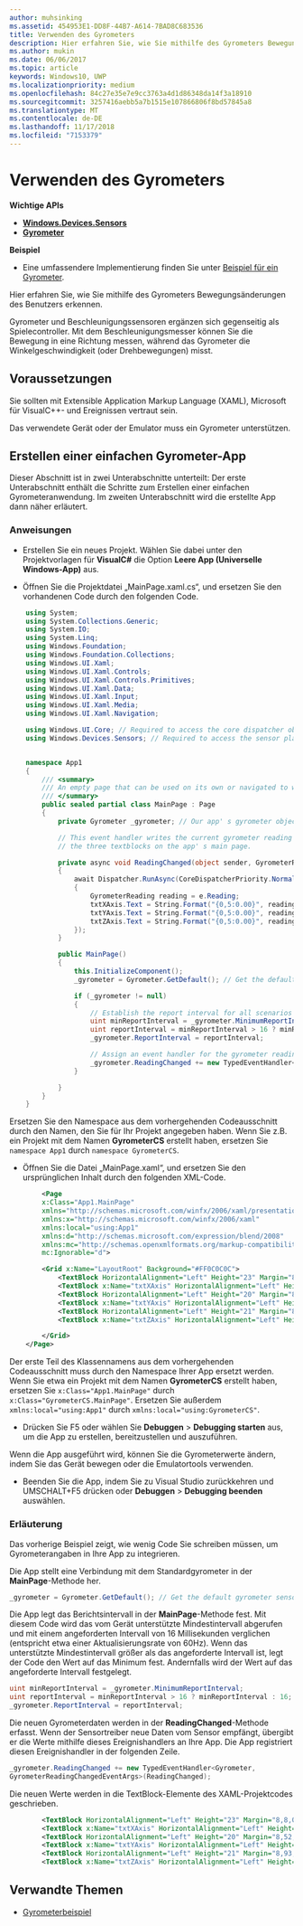 ```yaml
---
author: muhsinking
ms.assetid: 454953E1-DD8F-44B7-A614-7BAD8C683536
title: Verwenden des Gyrometers
description: Hier erfahren Sie, wie Sie mithilfe des Gyrometers Bewegungsänderungen des Benutzers erkennen.
ms.author: mukin
ms.date: 06/06/2017
ms.topic: article
keywords: Windows10, UWP
ms.localizationpriority: medium
ms.openlocfilehash: 84c27e35e7e9cc3763a4d1d86348da14f3a18910
ms.sourcegitcommit: 3257416aebb5a7b1515e107866806f8bd57845a8
ms.translationtype: MT
ms.contentlocale: de-DE
ms.lasthandoff: 11/17/2018
ms.locfileid: "7153379"
---
```

# <a name="use-the-gyrometer"></a>Verwenden des Gyrometers


**Wichtige APIs**

-   [**Windows.Devices.Sensors**](https://msdn.microsoft.com/library/windows/apps/BR206408)
-   [**Gyrometer**](https://msdn.microsoft.com/library/windows/apps/BR225718)

**Beispiel**

-   Eine umfassendere Implementierung finden Sie unter [Beispiel für ein Gyrometer](https://github.com/Microsoft/Windows-universal-samples/tree/master/Samples/gyrometer).

Hier erfahren Sie, wie Sie mithilfe des Gyrometers Bewegungsänderungen des Benutzers erkennen.

Gyrometer und Beschleunigungssensoren ergänzen sich gegenseitig als Spielecontroller. Mit dem Beschleunigungsmesser können Sie die Bewegung in eine Richtung messen, während das Gyrometer die Winkelgeschwindigkeit (oder Drehbewegungen) misst.

## <a name="prerequisites"></a>Voraussetzungen

Sie sollten mit Extensible Application Markup Language (XAML), Microsoft für VisualC++- und Ereignissen vertraut sein.

Das verwendete Gerät oder der Emulator muss ein Gyrometer unterstützen.

## <a name="create-a-simple-gyrometer-app"></a>Erstellen einer einfachen Gyrometer-App

Dieser Abschnitt ist in zwei Unterabschnitte unterteilt: Der erste Unterabschnitt enthält die Schritte zum Erstellen einer einfachen Gyrometeranwendung. Im zweiten Unterabschnitt wird die erstellte App dann näher erläutert.

###  <a name="instructions"></a>Anweisungen

-   Erstellen Sie ein neues Projekt. Wählen Sie dabei unter den Projektvorlagen für **VisualC#** die Option **Leere App (Universelle Windows-App)** aus.

-   Öffnen Sie die Projektdatei „MainPage.xaml.cs“, und ersetzen Sie den vorhandenen Code durch den folgenden Code.

```csharp
    using System;
    using System.Collections.Generic;
    using System.IO;
    using System.Linq;
    using Windows.Foundation;
    using Windows.Foundation.Collections;
    using Windows.UI.Xaml;
    using Windows.UI.Xaml.Controls;
    using Windows.UI.Xaml.Controls.Primitives;
    using Windows.UI.Xaml.Data;
    using Windows.UI.Xaml.Input;
    using Windows.UI.Xaml.Media;
    using Windows.UI.Xaml.Navigation;

    using Windows.UI.Core; // Required to access the core dispatcher object
    using Windows.Devices.Sensors; // Required to access the sensor platform and the gyrometer


    namespace App1
    {
        /// <summary>
        /// An empty page that can be used on its own or navigated to within a Frame.
        /// </summary>
        public sealed partial class MainPage : Page
        {
            private Gyrometer _gyrometer; // Our app' s gyrometer object

            // This event handler writes the current gyrometer reading to
            // the three textblocks on the app' s main page.

            private async void ReadingChanged(object sender, GyrometerReadingChangedEventArgs e)
            {
                await Dispatcher.RunAsync(CoreDispatcherPriority.Normal, () =>
                {
                    GyrometerReading reading = e.Reading;
                    txtXAxis.Text = String.Format("{0,5:0.00}", reading.AngularVelocityX);
                    txtYAxis.Text = String.Format("{0,5:0.00}", reading.AngularVelocityY);
                    txtZAxis.Text = String.Format("{0,5:0.00}", reading.AngularVelocityZ);
                });
            }

            public MainPage()
            {
                this.InitializeComponent();
                _gyrometer = Gyrometer.GetDefault(); // Get the default gyrometer sensor object

                if (_gyrometer != null)
                {
                    // Establish the report interval for all scenarios
                    uint minReportInterval = _gyrometer.MinimumReportInterval;
                    uint reportInterval = minReportInterval > 16 ? minReportInterval : 16;
                    _gyrometer.ReportInterval = reportInterval;

                    // Assign an event handler for the gyrometer reading-changed event
                    _gyrometer.ReadingChanged += new TypedEventHandler<Gyrometer, GyrometerReadingChangedEventArgs>(ReadingChanged);
                }

            }
        }
    }
```

Ersetzen Sie den Namespace aus dem vorhergehenden Codeausschnitt durch den Namen, den Sie für Ihr Projekt angegeben haben. Wenn Sie z.B. ein Projekt mit dem Namen **GyrometerCS** erstellt haben, ersetzen Sie `namespace App1` durch `namespace GyrometerCS`.

-   Öffnen Sie die Datei „MainPage.xaml“, und ersetzen Sie den ursprünglichen Inhalt durch den folgenden XML-Code.

```xml
        <Page
        x:Class="App1.MainPage"
        xmlns="http://schemas.microsoft.com/winfx/2006/xaml/presentation"
        xmlns:x="http://schemas.microsoft.com/winfx/2006/xaml"
        xmlns:local="using:App1"
        xmlns:d="http://schemas.microsoft.com/expression/blend/2008"
        xmlns:mc="http://schemas.openxmlformats.org/markup-compatibility/2006"
        mc:Ignorable="d">

        <Grid x:Name="LayoutRoot" Background="#FF0C0C0C">
            <TextBlock HorizontalAlignment="Left" Height="23" Margin="8,8,0,0" TextWrapping="Wrap" Text="X-Axis:" VerticalAlignment="Top" Width="46" Foreground="#FFFDFDFD"/>
            <TextBlock x:Name="txtXAxis" HorizontalAlignment="Left" Height="23" Margin="67,8,0,0" TextWrapping="Wrap" VerticalAlignment="Top" Width="88" Foreground="#FFFDFAFA"/>
            <TextBlock HorizontalAlignment="Left" Height="20" Margin="8,52,0,0" TextWrapping="Wrap" Text="Y Axis:" VerticalAlignment="Top" Width="46" Foreground="White"/>
            <TextBlock x:Name="txtYAxis" HorizontalAlignment="Left" Height="24" Margin="54,48,0,0" TextWrapping="Wrap" VerticalAlignment="Top" Width="80" Foreground="#FFFBFBFB"/>
            <TextBlock HorizontalAlignment="Left" Height="21" Margin="8,93,0,0" TextWrapping="Wrap" Text="Z Axis:" VerticalAlignment="Top" Width="46" Foreground="#FFFEFBFB"/>
            <TextBlock x:Name="txtZAxis" HorizontalAlignment="Left" Height="21" Margin="54,93,0,0" TextWrapping="Wrap" VerticalAlignment="Top" Width="63" Foreground="#FFF8F3F3"/>

        </Grid>
    </Page>
```

Der erste Teil des Klassennamens aus dem vorhergehenden Codeausschnitt muss durch den Namespace Ihrer App ersetzt werden. Wenn Sie etwa ein Projekt mit dem Namen **GyrometerCS** erstellt haben, ersetzen Sie `x:Class="App1.MainPage"` durch `x:Class="GyrometerCS.MainPage"`. Ersetzen Sie außerdem `xmlns:local="using:App1"` durch `xmlns:local="using:GyrometerCS"`.

-   Drücken Sie F5 oder wählen Sie **Debuggen** > **Debugging starten** aus, um die App zu erstellen, bereitzustellen und auszuführen.

Wenn die App ausgeführt wird, können Sie die Gyrometerwerte ändern, indem Sie das Gerät bewegen oder die Emulatortools verwenden.

-   Beenden Sie die App, indem Sie zu Visual Studio zurückkehren und UMSCHALT+F5 drücken oder **Debuggen** > **Debugging beenden** auswählen.

###  <a name="explanation"></a>Erläuterung

Das vorherige Beispiel zeigt, wie wenig Code Sie schreiben müssen, um Gyrometerangaben in Ihre App zu integrieren.

Die App stellt eine Verbindung mit dem Standardgyrometer in der **MainPage**-Methode her.

```csharp
_gyrometer = Gyrometer.GetDefault(); // Get the default gyrometer sensor object
```

Die App legt das Berichtsintervall in der **MainPage**-Methode fest. Mit diesem Code wird das vom Gerät unterstützte Mindestintervall abgerufen und mit einem angeforderten Intervall von 16 Millisekunden verglichen (entspricht etwa einer Aktualisierungsrate von 60Hz). Wenn das unterstützte Mindestintervall größer als das angeforderte Intervall ist, legt der Code den Wert auf das Minimum fest. Andernfalls wird der Wert auf das angeforderte Intervall festgelegt.

```csharp
uint minReportInterval = _gyrometer.MinimumReportInterval;
uint reportInterval = minReportInterval > 16 ? minReportInterval : 16;
_gyrometer.ReportInterval = reportInterval;
```

Die neuen Gyrometerdaten werden in der **ReadingChanged**-Methode erfasst. Wenn der Sensortreiber neue Daten vom Sensor empfängt, übergibt er die Werte mithilfe dieses Ereignishandlers an Ihre App. Die App registriert diesen Ereignishandler in der folgenden Zeile.

```csharp
_gyrometer.ReadingChanged += new TypedEventHandler<Gyrometer,
GyrometerReadingChangedEventArgs>(ReadingChanged);
```

Die neuen Werte werden in die TextBlock-Elemente des XAML-Projektcodes geschrieben.

```xml
        <TextBlock HorizontalAlignment="Left" Height="23" Margin="8,8,0,0" TextWrapping="Wrap" Text="X-Axis:" VerticalAlignment="Top" Width="46" Foreground="#FFFDFDFD"/>
        <TextBlock x:Name="txtXAxis" HorizontalAlignment="Left" Height="23" Margin="67,8,0,0" TextWrapping="Wrap" VerticalAlignment="Top" Width="88" Foreground="#FFFDFAFA"/>
        <TextBlock HorizontalAlignment="Left" Height="20" Margin="8,52,0,0" TextWrapping="Wrap" Text="Y Axis:" VerticalAlignment="Top" Width="46" Foreground="White"/>
        <TextBlock x:Name="txtYAxis" HorizontalAlignment="Left" Height="24" Margin="54,48,0,0" TextWrapping="Wrap" VerticalAlignment="Top" Width="80" Foreground="#FFFBFBFB"/>
        <TextBlock HorizontalAlignment="Left" Height="21" Margin="8,93,0,0" TextWrapping="Wrap" Text="Z Axis:" VerticalAlignment="Top" Width="46" Foreground="#FFFEFBFB"/>
        <TextBlock x:Name="txtZAxis" HorizontalAlignment="Left" Height="21" Margin="54,93,0,0" TextWrapping="Wrap" VerticalAlignment="Top" Width="63" Foreground="#FFF8F3F3"/>
```

 ## <a name="related-topics"></a>Verwandte Themen

* [Gyrometerbeispiel](http://go.microsoft.com/fwlink/p/?linkid=241379)
